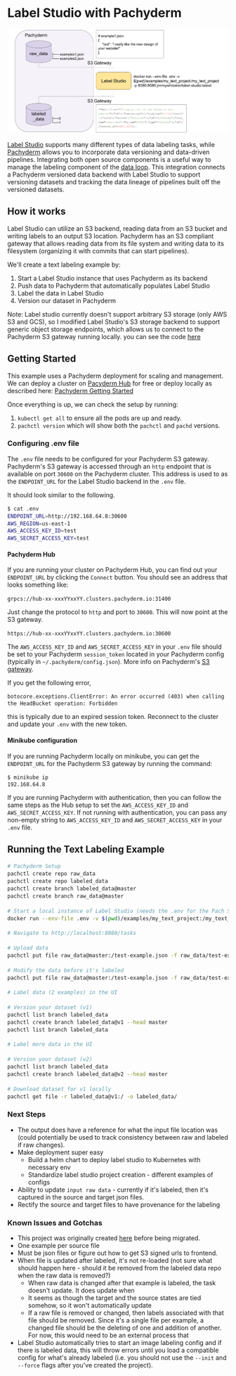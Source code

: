 # Label Studio with Pachyderm

<p align="center">
	<img src='images/ls_p_integration.jpg' width='800' title='Pachyderm'>
</p>

[Label Studio](https://labelstud.io/) supports many different types of data labeling tasks, while [Pachyderm](https://www.pachyderm.com/) allows you to incorporate data versioning and data-driven pipelines. Integrating both open source components is a useful way to manage the labeling component of the [data loop](https://jimmymwhitaker.medium.com/completing-the-machine-learning-loop-e03c784eaab4). This integration connects a Pachyderm versioned data backend with Label Studio to support versioning datasets and tracking the data lineage of pipelines built off the versioned datasets.

## How it works

Label Studio can utilize an S3 backend, reading data from an S3 bucket and writing labels to an output S3 location. Pachyderm has an S3 compliant gateway that allows reading data from its file system and writing data to its filesystem (organizing it with commits that can start pipelines).

We'll create a text labeling example by:

1. Start a Label Studio instance that uses Pachyderm as its backend
2. Push data to Pachyderm that automatically populates Label Studio
3. Label the data in Label Studio
4. Version our dataset in Pachyderm

Note: Label studio currently doesn't support arbitrary S3 storage (only AWS S3 and GCS), so I modified Label Studio's S3 storage backend to support generic object storage endpoints, which allows us to connect to the Pachyderm S3 gateway running locally. you can see the code [here](label_studio/storage/S3.py)

## Getting Started
This example uses a Pachyderm deployment for scaling and management. We can deploy a cluster on [Pacyderm Hub](hub.pachyderm.com) for free or deploy locally as described here: [Pachyderm Getting Started](https://docs.pachyderm.com/latest/getting_started/)

Once everything is up, we can check the setup by running: 
1. `kubectl get all` to ensure all the pods are up and ready. 
2. `pachctl version` which will show both the `pachctl` and `pachd` versions.

### Configuring .env file
The `.env` file needs to be configured for your Pachyderm S3 gateway. Pachyderm's S3 gateway is accessed through an `http` endpoint that is available on port `30600` on the Pachyderm cluster. This address is used to as the `ENDPOINT_URL` for the Label Studio backend in the `.env` file. 

It should look similar to the following. 

```bash
$ cat .env
ENDPOINT_URL=http://192.168.64.8:30600
AWS_REGION=us-east-1
AWS_ACCESS_KEY_ID=test
AWS_SECRET_ACCESS_KEY=test
```

#### Pachyderm Hub
If you are running your cluster on Pachyderm Hub, you can find out your `ENDPOINT_URL` by clicking the `Connect` button. You should see an address that looks something like: 

`grpcs://hub-xx-xxxYYxxYY.clusters.pachyderm.io:31400`

Just change the protocol to `http` and port to `30600`. This will now point at the S3 gateway. 

`https://hub-xx-xxxYYxxYY.clusters.pachyderm.io:30600`

The `AWS_ACCESS_KEY_ID` and `AWS_SECRET_ACCESS_KEY` in your `.env` file should be set to your Pachyderm `session_token` located in your Pachyderm config (typically in `~/.pachyderm/config.json`). More info on Pachyderm's [S3 gateway](https://docs.pachyderm.com/latest/deploy-manage/manage/s3gateway/configure-s3client/). 

If you get the following error, 

```
botocore.exceptions.ClientError: An error occurred (403) when calling the HeadBucket operation: Forbidden
```

this is typically due to an expired session token. Reconnect to the cluster and update your `.env` with the new token. 

#### Minikube configuration
If you are running Pachyderm locally on minikube, you can get the `ENDPOINT_URL` for the Pachyderm S3 gateway by running the command:

```
$ minikube ip
192.168.64.8
```

If you are running Pachyderm with authentication, then you can follow the same steps as the Hub setup to set the `AWS_ACCESS_KEY_ID` and `AWS_SECRET_ACCESS_KEY`. If not running with authentication, you can pass any non-empty string to `AWS_ACCESS_KEY_ID` and `AWS_SECRET_ACCESS_KEY` in your `.env` file.

<!-- ## Creating a new project
A new project requires creating a new configuration (see some of the [examples](examples/)). Creating a new project with Label Studio can be done by from the command line. We'll use the Docker image that we created to do this, adding the `--init` flag which will create the project. 

```shell
docker run --env-file .env -v $(pwd)/examples/my_new_project:/my_new_project -p 8080:8080 --entrypoint=label-studio jimmywhitaker/label-studio:latest start /my_new_project/ --source s3 --source-path master.raw_data --target s3-completions --target-path master.labeled_data --input-format=image --template image_bbox --source-params "{\"use_blob_urls\": false, \"regex\": \".*\"}"

``` -->

## Running the Text Labeling Example

``` bash
# Pachyderm Setup
pachctl create repo raw_data
pachctl create repo labeled_data
pachctl create branch labeled_data@master
pachctl create branch raw_data@master

# Start a local instance of Label Studio (needs the .env for the Pach S3 gateway)
docker run --env-file .env -v $(pwd)/examples/my_text_project:/my_text_project -p 8080:8080 jimmywhitaker/label-studio:latest

# Navigate to http://localhost:8080/tasks

# Upload data
pachctl put file raw_data@master:/test-example.json -f raw_data/test-example.json --split json --target-file-datums 1

# Modify the data before it's labeled
pachctl put file raw_data@master:/test-example.json -f raw_data/test-example2.json --split json --target-file-datums 1 --overwrite

# Label data (2 examples) in the UI

# Version your dataset (v1)
pachctl list branch labeled_data
pachctl create branch labeled_data@v1 --head master
pachctl list branch labeled_data

# Label more data in the UI

# Version your dataset (v2)
pachctl list branch labeled_data
pachctl create branch labeled_data@v2 --head master

# Download dataset for v1 locally
pachctl get file -r labeled_data@v1:/ -o labeled_data/

```

### Next Steps

* The output does have a reference for what the input file location was (could potentially be used to track consistency between raw and labeled if raw changes).
* Make deployment super easy
  * Build a helm chart to deploy label studio to Kubernetes with necessary env 
  * Standardize label studio project creation - different examples of configs
* Ability to update `input raw data` - currently if it's labeled, then it's captured in the source and target json files. 
* Rectify the source and target files to have provenance for the labeling


### Known Issues and Gotchas 

* This project was originally created [here](https://github.com/JimmyWhitaker/label-studio-pach/) before being migrated. 
* One example per source file 
* Must be json files or figure out how to get S3 signed urls to frontend. 
* When file is updated after labeled, it's not re-loaded (not sure what should happen here - should it be removed from the labeled data repo when the raw data is removed?)
  * When raw data is changed after that example is labeled, the task doesn't update. It does update when 
  * It seems as though the target and the source states are tied somehow, so it won't automatically update
  * If a raw file is removed or changed, then labels associated with that file should be removed. Since it's a single file per example, a changed file should be the deleting of one and addition of another. For now, this would need to be an external process that 
* Label Studio automatically tries to start an image labeling config and if there is labeled data, this will throw errors until you load a compatible config for what's already labeled (i.e. you should not use the `--init` and `--force` flags after you've created the project).

